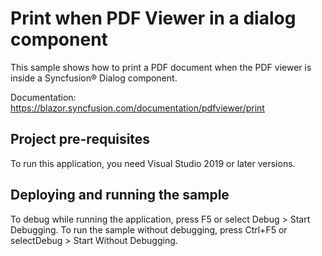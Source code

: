 # Print when PDF Viewer in a dialog component
This sample shows how to print a PDF document when the PDF viewer is inside a Syncfusion&reg; Dialog component.

Documentation: https://blazor.syncfusion.com/documentation/pdfviewer/print

## Project pre-requisites
To run this application, you need Visual Studio 2019 or later versions.

## Deploying and running the sample
To debug while running the application, press F5 or select Debug > Start Debugging. To run the sample without debugging, press Ctrl+F5 or selectDebug > Start Without Debugging.
